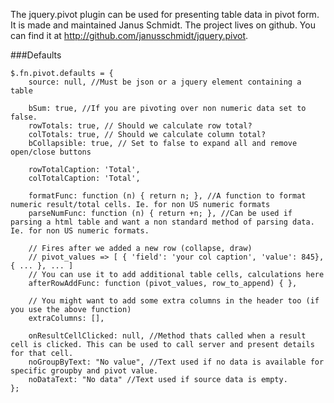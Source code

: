 The jquery.pivot plugin can be used for presenting table data in pivot form. It is made and maintained Janus Schmidt.
The project lives on github. You can find it at http://github.com/janusschmidt/jquery.pivot.

###Defaults

    $.fn.pivot.defaults = {
        source: null, //Must be json or a jquery element containing a table
        
        bSum: true, //If you are pivoting over non numeric data set to false.
        rowTotals: true, // Should we calculate row total?
        colTotals: true, // Should we calculate column total?
        bCollapsible: true, // Set to false to expand all and remove open/close buttons

        rowTotalCaption: 'Total',
        colTotalCaption: 'Total',

        formatFunc: function (n) { return n; }, //A function to format numeric result/total cells. Ie. for non US numeric formats
        parseNumFunc: function (n) { return +n; }, //Can be used if parsing a html table and want a non standard method of parsing data. Ie. for non US numeric formats.
        
        // Fires after we added a new row (collapse, draw)
        // pivot_values => [ { 'field': 'your col caption', 'value': 845}, { ... }, ... ]
        // You can use it to add additional table cells, calculations here
        afterRowAddFunc: function (pivot_values, row_to_append) { },

        // You might want to add some extra columns in the header too (if you use the above function)
        extraColumns: [],

        onResultCellClicked: null, //Method thats called when a result cell is clicked. This can be used to call server and present details for that cell.
        noGroupByText: "No value", //Text used if no data is available for specific groupby and pivot value.
        noDataText: "No data" //Text used if source data is empty.
    };